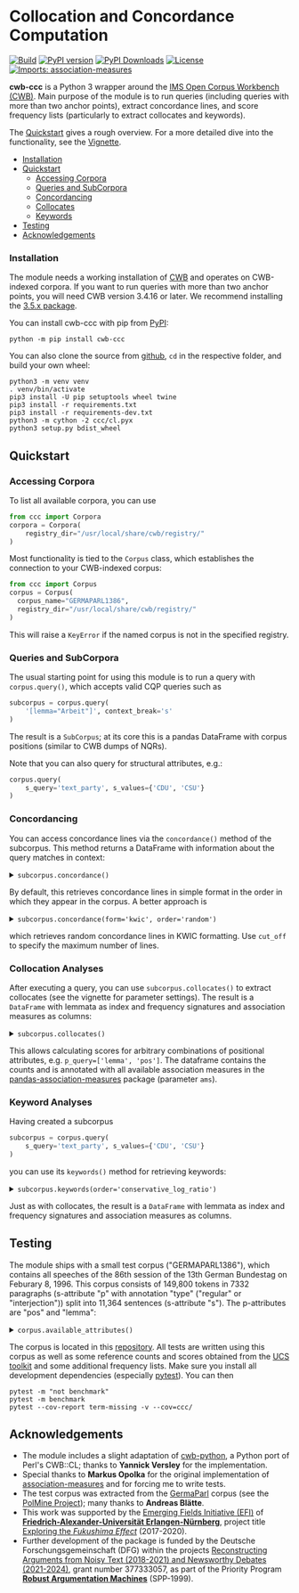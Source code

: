# Collocation and Concordance Computation #
[![Build](https://github.com/ausgerechnet/cwb-ccc/actions/workflows/build-test.yml/badge.svg?branch=master)](https://github.com/ausgerechnet/cwb-ccc/actions/workflows/build-test.yml?query=branch%3Amaster)
[![PyPI version](https://badge.fury.io/py/cwb-ccc.svg)](https://badge.fury.io/py/cwb-ccc)
[![PyPI Downloads](https://img.shields.io/pypi/dm/cwb-ccc)](https://img.shields.io/pypi/dm/cwb-ccc)
[![License](https://img.shields.io/pypi/l/cwb-ccc.svg)](https://github.com/ausgerechnet/cwb-ccc/blob/master/LICENSE)
[![Imports: association-measures](https://img.shields.io/badge/%20imports-association--measures-%231674b1?style=flat&labelColor=gray)](https://github.com/fau-klue/pandas-association-measures)

**cwb-ccc** is a Python 3 wrapper around the [IMS Open Corpus Workbench (CWB)](http://cwb.sourceforge.net/).  Main purpose of the module is to run queries (including queries with more than two anchor points), extract concordance lines, and score frequency lists (particularly to extract collocates and keywords).

The [Quickstart](#quickstart) gives a rough overview. For a more detailed dive into the functionality, see the [Vignette](demos/vignette.md).

* [Installation](#installation)
* [Quickstart](#quickstart)
  * [Accessing Corpora](#accessing-corpora)
  * [Queries and SubCorpora](#queries-and-subcorpus)
  * [Concordancing](#concordancing)
  * [Collocates](#collocation-analyses)
  * [Keywords](#keyword-analyses)
* [Testing](#testing)
* [Acknowledgements](#acknowledgements)


### Installation ###

The module needs a working installation of [CWB](http://cwb.sourceforge.io/) and operates on CWB-indexed corpora. If you want to run queries with more than two anchor points, you will need CWB version 3.4.16 or later. We recommend installing the [3.5.x package](https://cwb.sourceforge.io/install.php).

You can install cwb-ccc with pip from [PyPI](https://pypi.org/project/cwb-ccc/):

    python -m pip install cwb-ccc

You can also clone the source from [github](https://github.com/ausgerechnet/cwb-ccc), `cd` in the respective folder, and build your own wheel:

	python3 -m venv venv
	. venv/bin/activate
	pip3 install -U pip setuptools wheel twine
	pip3 install -r requirements.txt
	pip3 install -r requirements-dev.txt
    python3 -m cython -2 ccc/cl.pyx
    python3 setup.py bdist_wheel


## Quickstart ##

### Accessing Corpora ###

To list all available corpora, you can use

```python
from ccc import Corpora
corpora = Corpora(
    registry_dir="/usr/local/share/cwb/registry/"
)
```

Most functionality is tied to the `Corpus` class, which establishes the connection to your CWB-indexed corpus:

```python
from ccc import Corpus
corpus = Corpus(
  corpus_name="GERMAPARL1386",
  registry_dir="/usr/local/share/cwb/registry/"
)
```

This will raise a `KeyError` if the named corpus is not in the specified registry.


### Queries and SubCorpora ###

The usual starting point for using this module is to run a query with `corpus.query()`, which accepts valid CQP queries such as

```python
subcorpus = corpus.query(
    '[lemma="Arbeit"]', context_break='s'
)
```

The result is a `SubCorpus`; at its core this is a pandas DataFrame with corpus positions (similar to CWB dumps of NQRs).

Note that you can also query for structural attributes, e.g.:

```python
corpus.query(
    s_query='text_party', s_values={'CDU', 'CSU'}
)
```

### Concordancing ###

You can access concordance lines via the `concordance()` method of the subcorpus.  This method returns a DataFrame with information about the query matches in context:

<details>
<summary><code>subcorpus.concordance()</code></summary>
<p>

| *match* | *matchend* | word                                                                                                                                                    |
|--------:|-----------:|:--------------------------------------------------------------------------------------------------------------------------------------------------------|
|     151 |        151 | Er brachte diese Erfahrung in seine Arbeit im Ausschuß für Familie , Senioren , Frauen und Jugend sowie im Petitionsausschuß ein , wo er sich vor allem |
|     227 |        227 | Seine Arbeit und sein Rat werden uns fehlen .                                                                                                           |
|    1493 |       1493 | Ausschuß für Arbeit und Sozialordnung                                                                                                                   |
|    1555 |       1555 | Ausschuß für Arbeit und Sozialordnung                                                                                                                   |
|    1598 |       1598 | Ausschuß für Arbeit und Sozialordnung                                                                                                                   |
|     ... |        ... | ...                                                                                                                                                     |
|         |            |                                                                                                                                                         |

</p>
</details>

By default, this retrieves concordance lines in simple format in the order in which they appear in the corpus. A better approach is

<details>
<summary><code>subcorpus.concordance(form='kwic', order='random')</code></summary>
<p>

| *match* | *matchend* | left\_word                                                                                                                                    | node\_word | right\_word                                                                                                                                        |
|--------:|-----------:|:----------------------------------------------------------------------------------------------------------------------------------------------|:-----------|:---------------------------------------------------------------------------------------------------------------------------------------------------|
|   81769 |      81769 | Ich unterstütze daher nachträglich die Forderung , daß die Durchführung des Gesetzes auch künftig durch die Bundesanstalt für                 | Arbeit     | vorgenommen wird ; denn beim Bund gibt es die entsprechend ausgebildeten Sachbearbeiter .                                                          |
|    8774 |       8774 | Glauben Sie im Ernst , Sie könnten am Ende ein Bündnis für                                                                                    | Arbeit     | , eine Wende in der deutschen Politik , die Bekämpfung der Arbeitslosigkeit erreichen , wenn Sie nicht die Länder ,                                |
|    8994 |       8994 | alle Entscheidungen gemeinsam zu treffen , die sich gegen Schwarzarbeit und illegale                                                          | Arbeit     | wenden , und gemeinsam nach einem Weg zu suchen ,                                                                                                  |
|   80098 |      80098 | : Was der Vermittlungsausschuß mit Mehrheit zum Meister-BAföG beschlossen hat , heißt , daß die bewährten Institutionen der Bundesanstalt für | Arbeit     | , die die Ausbildungsförderung für Meister bis zum Jahr 1993 durchgeführt haben , die darin große Erfahrung haben , die                            |
|   61056 |      61056 | Selbst wenn Sie ein Konstrukt anbieten , das tendenziell die zusätzliche Belastung der Bundesanstalt für                                      | Arbeit     | etwas geringer hielte als die Entlastung bei der gesetzlichen Rentenversicherung , so wäre dies bei einem deutlichen Aufwuchs der Arbeitslosigkeit |
|     ... |        ... | ...                                                                                                                                           | ...        | ...                                                                                                                                                |
|         |            |                                                                                                                                               |            |                                                                                                                                                    |

</p>
</details>

which retrieves random concordance lines in KWIC formatting. Use `cut_off` to specify the maximum number of lines.


### Collocation Analyses ###

After executing a query, you can use `subcorpus.collocates()` to extract collocates (see the vignette for parameter settings). The result is a `DataFrame` with lemmata as index and frequency signatures and association measures as columns:

<details>
<summary><code>subcorpus.collocates()</code></summary>
<p>

| *item*   |   O11 |   O12 |   O21 |    O22 |   R1 |     R2 |   C1 |     C2 |      N |      E11 |     E12 |      E21 |    E22 |   z\_score |   t\_score |   log\_likelihood |   simple\_ll |   min\_sensitivity |   liddell |     dice |   log\_ratio |   conservative\_log\_ratio |   mutual\_information |   local\_mutual\_information |     ipm |   ipm\_reference |   ipm\_expected |   in\_nodes |   marginal |
|:---------|------:|------:|------:|-------:|-----:|-------:|-----:|-------:|-------:|---------:|--------:|---------:|-------:|-----------:|-----------:|------------------:|-------------:|-------------------:|----------:|---------:|-------------:|---------------------------:|----------------------:|-----------------------------:|--------:|-----------------:|----------------:|------------:|-----------:|
| für      |    46 |   730 |   831 | 148102 |  776 | 148933 |  877 | 148832 | 149709 |  4.54583 | 771.454 |  872.454 | 148061 |  19.4429   |   6.11208  |        134.301    |   130.019    |           0.052452 |  0.047547 | 0.055656 |     3.40925  |                    2.26335 |              1.00514  |                    46.2366   | 59278.4 |          5579.69 |         5858.03 |           0 |        877 |
| ,        |    43 |   733 |  7827 | 141106 |  776 | 148933 | 7870 | 141839 | 149709 | 40.7933  | 735.207 | 7829.21  | 141104 |   0.345505 |   0.336523 |          0.124564 |     0.117278 |           0.005464 |  0.000296 | 0.009947 |     0.076412 |                    0       |              0.02288  |                     0.983836 | 55412.4 |         52553.8  |        52568.6  |           0 |       7870 |
| .        |    33 |   743 |  5626 | 143307 |  776 | 148933 | 5659 | 144050 | 149709 | 29.3328  | 746.667 | 5629.67  | 143303 |   0.677108 |   0.638378 |          0.461005 |     0.440481 |           0.005831 |  0.000673 | 0.010256 |     0.170891 |                    0       |              0.05116  |                     1.68829  | 42525.8 |         37775.4  |        37800    |           0 |       5659 |
| und      |    32 |   744 |  2848 | 146085 |  776 | 148933 | 2880 | 146829 | 149709 | 14.9282  | 761.072 | 2865.07  | 146068 |   4.41852  |   3.0179   |         15.1452   |    14.6555   |           0.011111 |  0.006044 | 0.017505 |     1.10866  |                    0       |              0.331144 |                    10.5966   | 41237.1 |         19122.7  |        19237.3  |           0 |       2880 |
| in       |    24 |   752 |  2474 | 146459 |  776 | 148933 | 2498 | 147211 | 149709 | 12.9481  | 763.052 | 2485.05  | 146448 |   3.07138  |   2.25596  |          7.72813  |     7.51722  |           0.009608 |  0.004499 | 0.014661 |     0.896724 |                    0       |              0.268005 |                     6.43212  | 30927.8 |         16611.5  |        16685.7  |           0 |       2498 |
|...|...|...|...|...|...|...|...|...|...|...|...|...|...|...|...|...|...|...|...|...|...|...|...|...|...|...|...|...|...|

</p>
</details>

This allows calculating scores for arbitrary combinations of positional attributes, e.g. `p_query=['lemma', 'pos']`.  The dataframe contains the counts and is annotated with all available association measures in the [pandas-association-measures](https://pypi.org/project/association-measures/) package (parameter `ams`).


### Keyword Analyses ###

Having created a subcorpus

```python
subcorpus = corpus.query(
    s_query='text_party', s_values={'CDU', 'CSU'}
)
```

you can use its `keywords()` method for retrieving keywords:

<details>
<summary><code>subcorpus.keywords(order='conservative_log_ratio')</code></summary>
<p>

| *item*     | O11 |   O12 |  O21 |    O22 |    R1 |     R2 |   C1 |     C2 |      N |     E11 |     E12 |     E21 |    E22 | z\_score | t\_score | log\_likelihood | simple\_ll | min\_sensitivity |  liddell |     dice | log\_ratio | conservative\_log\_ratio | mutual\_information | local\_mutual\_information |     ipm | ipm\_reference | ipm\_expected |
|:-----------|----:|------:|-----:|-------:|------:|-------:|-----:|-------:|-------:|--------:|--------:|--------:|-------:|---------:|---------:|----------------:|-----------:|-----------------:|---------:|---------:|-----------:|-------------------------:|--------------------:|---------------------------:|--------:|---------------:|--------------:|
| deswegen   |  55 | 41296 |   37 | 108412 | 41351 | 108449 |   92 | 149708 | 149800 | 25.3958 | 41325.6 | 66.6042 | 108382 |  5.87452 |  3.99183 |         41.5308 |     25.794 |          0.00133 | 0.321982 | 0.002654 |    1.96293 |                 0.404166 |            0.335601 |                     18.458 | 1330.08 |        341.174 |       614.152 |
| CSU        | 255 | 41096 |  380 | 108069 | 41351 | 108449 |  635 | 149165 | 149800 | 175.286 | 41175.7 | 459.714 | 107989 |  6.02087 |  4.99187 |         46.6543 |    31.7425 |         0.006167 | 0.126068 | 0.012147 |    0.81552 |                 0.212301 |            0.162792 |                     41.512 | 6166.72 |        3503.95 |       4238.99 |
| CDU        | 260 | 41091 |  390 | 108059 | 41351 | 108449 |  650 | 149150 | 149800 | 179.427 | 41171.6 | 470.573 | 107978 |  6.01515 |  4.99693 |         46.6055 |    31.7289 |         0.006288 | 0.124499 | 0.012381 |    0.80606 |                 0.209511 |            0.161086 |                    41.8823 | 6287.64 |        3596.16 |       4339.12 |
| in         | 867 | 40484 | 1631 | 106818 | 41351 | 108449 | 2498 | 147302 | 149800 | 689.551 | 40661.4 | 1808.45 | 106641 |  6.75755 |  6.02647 |         61.2663 |    42.1849 |         0.020967 | 0.072241 | 0.039545 |    0.47937 |                 0.168901 |            0.099452 |                    86.2253 | 20966.8 |        15039.3 |       16675.6 |
| Wirtschaft |  39 | 41312 |   25 | 108424 | 41351 | 108449 |   64 | 149736 | 149800 | 17.6666 | 41333.3 | 46.3334 | 108403 |  5.07554 |  3.41607 |         30.9328 |    19.1002 |         0.000943 | 0.333476 | 0.001883 |    2.03257 |                 0.150982 |             0.34391 |                    13.4125 | 943.145 |        230.523 |       427.236 |
| ...        | ... |   ... |  ... |    ... |   ... |    ... |  ... |    ... |    ... |     ... |     ... |     ... |    ... |      ... |      ... |             ... |        ... |              ... |      ... |      ... |        ... |                      ... |                 ... |                        ... |     ... |            ... |           ... |

</p>
</details>

Just as with collocates, the result is a `DataFrame` with lemmata as index and frequency signatures and association measures as columns.

## Testing ##

The module ships with a small test corpus ("GERMAPARL1386"), which contains all speeches of the 86th session of the 13th German Bundestag on Feburary 8, 1996.  This corpus consists of 149,800 tokens in 7332 paragraphs (s-attribute "p" with annotation "type" ("regular" or "interjection")) split into 11,364 sentences (s-attribute "s").  The p-attributes are "pos" and "lemma":

<details>
<summary><code>corpus.available_attributes()</code></summary>
<p>

| type   | attribute                  | annotation   | active   |
|:-------|:---------------------------|:-------------|:---------|
| p-Att  | word                       | False        | True     |
| p-Att  | pos                        | False        | False    |
| p-Att  | lemma                      | False        | False    |
| s-Att  | corpus                     | False        | False    |
| s-Att  | corpus\_name               | True         | False    |
| s-Att  | sitzung                    | False        | False    |
| s-Att  | sitzung\_date              | True         | False    |
| s-Att  | sitzung\_period            | True         | False    |
| s-Att  | sitzung\_session           | True         | False    |
| s-Att  | div                        | False        | False    |
| s-Att  | div\_desc                  | True         | False    |
| s-Att  | div\_n                     | True         | False    |
| s-Att  | div\_type                  | True         | False    |
| s-Att  | div\_what                  | True         | False    |
| s-Att  | text                       | False        | False    |
| s-Att  | text\_id                   | True         | False    |
| s-Att  | text\_name                 | True         | False    |
| s-Att  | text\_parliamentary\_group | True         | False    |
| s-Att  | text\_party                | True         | False    |
| s-Att  | text\_position             | True         | False    |
| s-Att  | text\_role                 | True         | False    |
| s-Att  | text\_who                  | True         | False    |
| s-Att  | p                          | False        | False    |
| s-Att  | p\_type                    | True         | False    |
| s-Att  | s                          | False        | False    |

</p>
</details>

The corpus is located in this [repository](tests/test-corpora/).  All tests are written using this corpus as well as some reference counts and scores obtained from the [UCS toolkit](http://www.collocations.de/software.html) and some additional frequency lists.  Make sure you install all development dependencies (especially [pytest](https://pytest.org/)).  You can then

    pytest -m "not benchmark"
    pytest -m benchmark
    pytest --cov-report term-missing -v --cov=ccc/

## Acknowledgements ##

- The module includes a slight adaptation of [cwb-python](https://github.com/fau-klue/cwb-python), a Python port of Perl's CWB::CL; thanks to **Yannick Versley** for the implementation.
- Special thanks to **Markus Opolka** for the original implementation of [association-measures](https://github.com/fau-klue/pandas-association-measures) and for forcing me to write tests.
- The test corpus was extracted from the [GermaParl](https://github.com/PolMine/GermaParlTEI) corpus (see the [PolMine Project](https://polmine.github.io/)); many thanks to **Andreas Blätte**.
- This work was supported by the [Emerging Fields Initiative (EFI)](https://www.fau.eu/research/collaborative-research/emerging-fields-initiative/) of [**Friedrich-Alexander-Universität Erlangen-Nürnberg**](https://www.fau.eu/), project title [Exploring the *Fukushima Effect*](https://www.linguistik.phil.fau.de/projects/efe/) (2017-2020).
- Further development of the package is funded by the Deutsche Forschungsgemeinschaft (DFG) within the projects [Reconstructing Arguments from Noisy Text (2018-2021) and Newsworthy Debates (2021-2024)](https://www.linguistik.phil.fau.de/projects/rant/), grant number 377333057, as part of the Priority Program [**Robust Argumentation Machines**](http://www.spp-ratio.de/) (SPP-1999).
